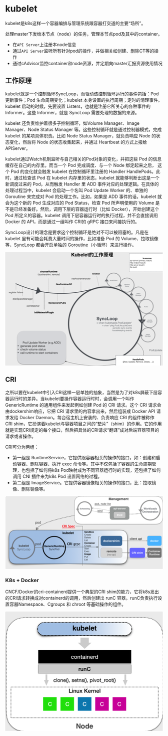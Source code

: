 # kubelet
kubelet是k8s这样一个容器编排与管理系统跟容器打交道的主要“场所”。

处理master下发给本节点（node）的任务，管理本节点pod及其中的container。

- 在`API Server`上注册本node信息
- 通过`API Server`监听所有针对pod的操作，并做相关如创建、删除CT等的操作
- 通过cAdvisor监控container和node资源，并定期向master汇报资源使用情况



## 工作原理

kubelet就是一个控制循环SyncLoop，而驱动该控制循环运行的事件包括：Pod 更新事件；Pod 生命周期变化；kubelet 本身设置的执行周期；定时的清理事件。kubelet 启动的时候，先要设置 Listers，也就是注册它所关心的各种事件的 Informer。这些 Informer，就是 SyncLoop 需要处理的数据的来源。

kubelet 还负责维护着很多子控制循环，如Volume Manager、Image Manager、Node Status Manager 等。这些控制循环就是通过控制器模式，完成 kubelet 的某项具体职责。比如 Node Status Manager，就负责响应 Node 的状态变化，然后将 Node 的状态收集起来，并通过 Heartbeat 的方式上报给 APIServer。

kubelet通过Watch机制监听与自己相关的Pod对象的变化，并把这些 Pod 的信息缓存在自己的内存里。而当一个 Pod 完成调度、与一个 Node 绑定起来之后， 这个 Pod 的变化就会触发 kubelet 在控制循环里注册的 Handler HandlePods。此时，通过检查该 Pod 在 kubelet 内存里的状态，kubelet 就能够判断出这是一个新调度过来的 Pod，从而触发 Handler 里 ADD 事件对应的处理逻辑。在具体的处理过程当中，kubelet 会启动一个名叫 Pod Update Worker 的、单独的 Goroutine 来完成对 Pod 的处理工作。比如，如果是 ADD 事件的话，kubelet 就会为这个新的 Pod 生成对应的 Pod Status，检查 Pod 所声明使用的 Volume 是不是已经准备好。然后，调用下层的容器运行时（比如 Docker），开始创建这个 Pod 所定义的容器。kubelet 调用下层容器运行时的执行过程，并不会直接调用 Docker 的 API，而是通过一组叫作 CRI的 gRPC 接口来间接执行的。

SyncLoop设计的理念是要求这个控制循环是绝对不可以被阻塞的。凡是在 kubelet 里有可能会耗费大量时间的操作，比如准备 Pod 的 Volume、拉取镜像等，SyncLoop 都会开启单独的 Goroutine（小循环）来进行操作。

![image-20200131153447553](figures/image-20200131153447553.png)

## CRI

之所以要在kubelet中引入CRI这样一层单独的抽象，当然是为了对k8s屏蔽下层容器运行时的差异。当kubelet要操作容器运行时时，会调用一个叫作 GenericRuntime 的通用组件来发起例如创建 Pod 的 CRI 请求。这个 CRI 请求会由dockershim响应，它把 CRI 请求里的内容拿出来，然后组装成 Docker API 请求发给 Docker Daemon。每台宿主机上安装的、负责响应 CRI 的组件被称作 CRI shim，它扮演着kubelet与容器项目之间的“垫片”（shim）的作用。它的作用就是实现CRI规定的每个接口，然后把具体的CRI请求“翻译”成对后端容器项目的请求或者操作。

CRI可分为两组：

- 第一组是 RuntimeService，它提供跟容器相关的操作的接口，如：创建和启动容器、删除容器、执行 exec 命令等。其中不仅包括了容器的生命周期管理，也包括了如何将k8s Pod映射成为不同容器运行时的实现，还包括了如何调用 CNI 插件来为k8s Pod 设置网络的过程。
- 第二组是 ImageService。它提供容器镜像相关的操作的接口，比：拉取镜像、删除镜像等。

![image-20200131154941735](figures/image-20200131154941735.png)

### K8s + Docker

CNCF/Docker的cri-containerd提供一个典型的CRI shim的能力，它将k8s发出的CRI请求转换成对containerd的调用，然后创建出 runC 容器。runC负责执行设置容器Namespace、Cgroups 和 chroot 等基础操作的组件。

![image-20200201112048614](figures/image-20200201112048614.png)







